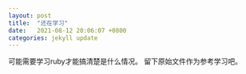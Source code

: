 ```yaml
---
layout: post
title:  "还在学习"
date:   2021-08-12 20:06:07 +0800
categories: jekyll update
---
```

可能需要学习ruby才能搞清楚是什么情况。
留下原始文件作为参考学习吧。
